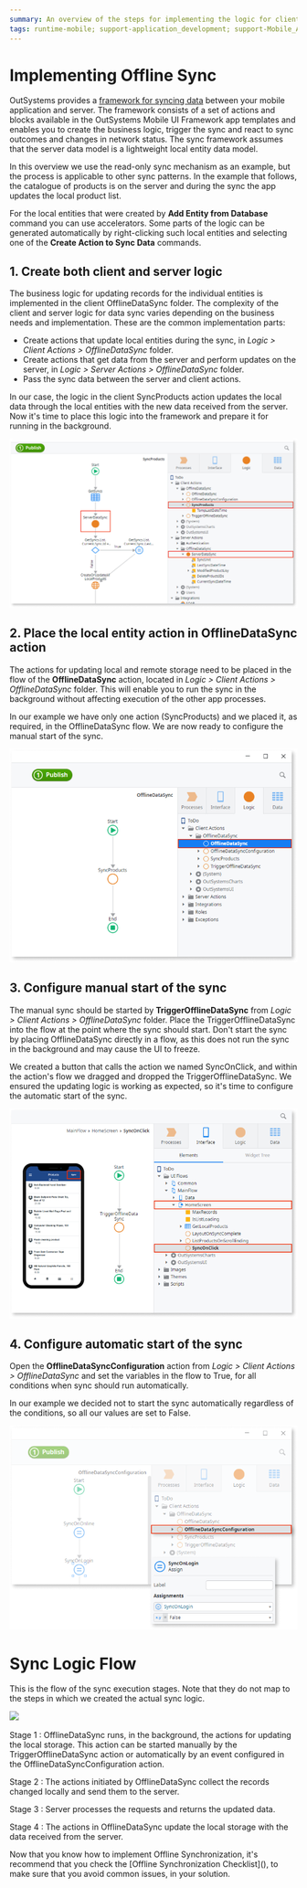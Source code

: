 ```yaml
---
summary: An overview of the steps for implementing the logic for client and server data exchange and the ways to tap into the sync framework.
tags: runtime-mobile; support-application_development; support-Mobile_Apps
---
```


# Implementing Offline Sync

OutSystems provides a [framework for syncing data](<sync-reference.md>) between your mobile application and server. The framework consists of a set of actions and blocks available in the OutSystems Mobile UI Framework app templates and enables you to create the business logic, trigger the sync and react to sync outcomes and changes in network status. The sync framework assumes that the server data model is a lightweight local entity data model.

In this overview we use the read-only sync mechanism as an example, but the process is applicable to other sync patterns. In the example that follows, the catalogue of products is on the server and during the sync the app updates the local product list.

For the local entities that were created by **Add Entity from Database** command you can use accelerators. Some parts of the logic can be generated automatically by right-clicking such local entities and selecting one of the **Create Action to Sync Data** commands.


## 1. Create both client and server logic

The business logic for updating records for the individual entities is implemented in the client OfflineDataSync folder. The complexity of the client and server logic for data sync varies depending on the business needs and implementation. These are the common implementation parts:

* Create actions that update local entities during the sync, in _Logic > Client Actions > OfflineDataSync_ folder.
* Create actions that get data from the server and perform updates on the server, in _Logic > Server Actions > OfflineDataSync_ folder.
* Pass the sync data between the server and client actions.

In our case, the logic in the client SyncProducts action updates the local data through the local entities with the new data received from the server. Now it's time to place this logic into the framework and prepare it for running in the background.

![](images/step-1-offline.png)

## 2. Place the local entity action in OfflineDataSync action

The actions for updating local and remote storage need to be placed in the flow of the **OfflineDataSync** action, located in _Logic > Client Actions > OfflineDataSync_ folder. This will enable you to run the sync in the background without affecting execution of the other app processes.

In our example we have only one action (SyncProducts) and we placed it, as required, in the OfflineDataSync flow. We are now ready to configure the manual start of the sync.

![](images/step-2-offline.png)


## 3. Configure manual start of the sync

The manual sync should be started by **TriggerOfflineDataSync** from _Logic > Client Actions > OfflineDataSync_ folder. Place the TriggerOfflineDataSync into the flow at the point where the sync should start. Don't start the sync by placing OfflineDataSync directly in a flow, as this does not run the sync in the background and may cause the UI to freeze.

We created a button that calls the action we named SyncOnClick, and within the action's flow we dragged and dropped the TriggerOfflineDataSync. We ensured the updating logic is working as expected, so it's time to configure the automatic start of the sync.

![](images/step-3-offline.png)

## 4. Configure automatic start of the sync

Open the **OfflineDataSyncConfiguration** action from _Logic > Client Actions > OfflineDataSync_ and set the variables in the flow to True, for all conditions when sync should run automatically.

In our example we decided not to start the sync automatically regardless of the conditions, so all our values are set to False.

![](images/step-4-offline.png)


# Sync Logic Flow

This is the flow of the sync execution stages. Note that they do not map to the steps in which we created the actual sync logic.

![](images/sync-stages.png)

Stage 1
:   OfflineDataSync runs, in the background, the actions for updating the local storage. This action can be started manually by the TriggerOfflineDataSync action or automatically by an event configured in the OfflineDataSyncConfiguration action. 

Stage 2
:   The actions initiated by OfflineDataSync collect the records changed locally and send them to the server.

Stage 3
:   Server processes the requests and returns the updated data. 

Stage 4
:   The actions in OfflineDataSync update the local storage with the data received from the server.

<div class="info" markdown="1">
Now that you know how to implement Offline Synchronization, it's recommend that you check the [Offline Synchronization Checklist](<sync-checklist.md>), to make sure that you avoid common issues, in your solution.
</div>
